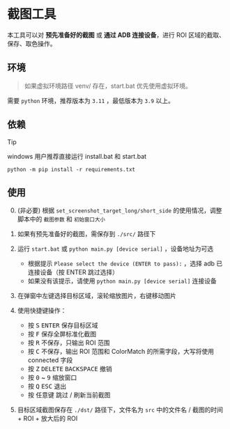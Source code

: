 # 截图工具

本工具可以对 **预先准备好的截图** 或 **通过 ADB 连接设备**，进行 ROI 区域的截取、保存、取色操作。

## 环境

> 如果虚拟环境路径 venv/ 存在，start.bat 优先使用虚拟环境。

需要 `python` 环境，推荐版本为 `3.11` ，最低版本为 `3.9` 以上。

## 依赖

> [!TIP]
> windows 用户推荐直接运行 install.bat 和 start.bat

```shell
python -m pip install -r requirements.txt
```

## 使用

0. (非必要) 根据 `set_screenshot_target_long/short_side` 的使用情况，调整脚本中的 `截图参数` 和 `初始窗口大小`
1. 如果有预先准备好的截图，需保存到 `./src/` 路径下
2. 运行 `start.bat` 或 `python main.py [device serial]` ，设备地址为可选
    - 根据提示 `Please select the device (ENTER to pass):` ，选择 adb 已连接设备（按 ENTER 跳过选择）
    - 如果没有该提示，请使用 `python main.py [device serial]` 连接设备
3. 在弹窗中左键选择目标区域，滚轮缩放图片，右键移动图片
4. 使用快捷键操作：
    - 按 <kbd>S</kbd> <kbd>ENTER</kbd> 保存目标区域
    - 按 <kbd>F</kbd> 保存全屏标准化截图
    - 按 <kbd>R</kbd> 不保存，只输出 ROI 范围
    - 按 <kbd>C</kbd> 不保存，输出 ROI 范围和 ColorMatch 的所需字段，大写将使用 connected 字段
    - 按 <kbd>Z</kbd> <kbd>DELETE</kbd> <kbd>BACKSPACE</kbd> 撤销
    - 按 <kbd>0</kbd> ~ <kbd>9</kbd> 缩放窗口
    - 按 <kbd>Q</kbd> <kbd>ESC</kbd> 退出
    - 按 <kbd>任意键</kbd> 跳过 / 刷新当前截图

5. 目标区域截图保存在 `./dst/` 路径下，文件名为 `src` 中的文件名 / 截图的时间 + ROI + 放大后的 ROI
